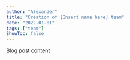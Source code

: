 ```yaml
---
author: "Alexander"
title: "Creation of [Insert name here] team"
date: "2022-01-01"
tags: ["team"]
ShowToc: false
---
```


Blog post content